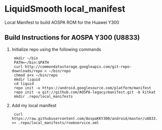LiquidSmooth local_manifest
================

Local Manifest to build AOSPA ROM for the Huawei Y300

Build Instructions for AOSPA Y300 (U8833)
-----------------------------------------------------------------------------

1. Initialize repo using the following commands

        mkdir ~/bin
        PATH=~/bin:$PATH
        curl http://commondatastorage.googleapis.com/git-repo-downloads/repo > ~/bin/repo
        chmod a+x ~/bin/repo
        mkdir liquid
        cd liquid
        repo init -u https://android.googlesource.com/platform/manifest
        repo init -u git://github.com/AOSPA-legacy/manifest.git -b kitkat
        mkdir .repo/local_manifests

2. Add my local manifest

        curl https://raw.githubusercontent.com/AospaKKY300/android/master/u8833.xml >> .repo/local_manifests/roomservice.xml
